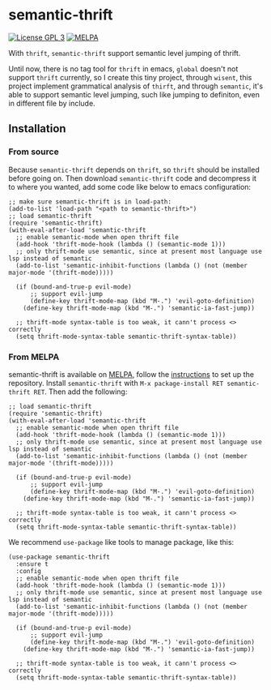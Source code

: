 # semantic-thrift
[![License GPL 3](https://img.shields.io/badge/license-GPL_3-green.svg)](http://www.gnu.org/licenses/gpl-3.0.txt)
[![MELPA](https://melpa.org/packages/semantic-thrift-badge.svg)](https://melpa.org/#/semantic-thrift)

With `thrift`, `semantic-thrift` support semantic level jumping of thrift.

Until now, there is no tag tool for `thrift` in emacs, `global` doesn't not support `thrift` currently, so I create this tiny project, through `wisent`, this project implement grammatical analysis of `thirft`, and through `semantic`, it's able to support semantic level jumping, such like jumping to definiton, even in different file by include.

## Installation
### From source
Because `semantic-thrift` depends on `thrift`, so `thrift` should be installed before going on. Then download `semantic-thrift` code and decompress it to where you wanted, add some code like below to emacs configuration:
```emacs-lisp
;; make sure semantic-thrift is in load-path:
(add-to-list 'load-path "<path to semantic-thrift>")
;; load semantic-thrift
(require 'semantic-thrift)
(with-eval-after-load 'semantic-thrift
  ;; enable semantic-mode when open thrift file
  (add-hook 'thrift-mode-hook (lambda () (semantic-mode 1)))
  ;; only thrift-mode use semantic, since at present most language use lsp instead of semantic
  (add-to-list 'semantic-inhibit-functions (lambda () (not (member major-mode '(thrift-mode)))))

  (if (bound-and-true-p evil-mode)
      ;; support evil-jump
      (define-key thrift-mode-map (kbd "M-.") 'evil-goto-definition)
    (define-key thrift-mode-map (kbd "M-.") 'semantic-ia-fast-jump))

  ;; thrift-mode syntax-table is too weak, it cann't process <> correctly
  (setq thrift-mode-syntax-table semantic-thrift-syntax-table))
```
### From MELPA
semantic-thrift is available on [MELPA](http://melpa.org/#/semantic-thrift), follow the [instructions](https://melpa.org/#/getting-started) to set up the repository.
Install `semantic-thrift` with `M-x package-install RET semantic-thrift RET`.
Then add the following:
```emacs-lisp
;; load semantic-thrift
(require 'semantic-thrift)
(with-eval-after-load 'semantic-thrift
  ;; enable semantic-mode when open thrift file
  (add-hook 'thrift-mode-hook (lambda () (semantic-mode 1)))
  ;; only thrift-mode use semantic, since at present most language use lsp instead of semantic
  (add-to-list 'semantic-inhibit-functions (lambda () (not (member major-mode '(thrift-mode)))))

  (if (bound-and-true-p evil-mode)
      ;; support evil-jump
      (define-key thrift-mode-map (kbd "M-.") 'evil-goto-definition)
    (define-key thrift-mode-map (kbd "M-.") 'semantic-ia-fast-jump))

  ;; thrift-mode syntax-table is too weak, it cann't process <> correctly
  (setq thrift-mode-syntax-table semantic-thrift-syntax-table))
```

We recommend `use-package` like tools to manage package, like this:
```emacs-lisp
(use-package semantic-thrift
  :ensure t
  :config
  ;; enable semantic-mode when open thrift file
  (add-hook 'thrift-mode-hook (lambda () (semantic-mode 1)))
  ;; only thrift-mode use semantic, since at present most language use lsp instead of semantic
  (add-to-list 'semantic-inhibit-functions (lambda () (not (member major-mode '(thrift-mode)))))

  (if (bound-and-true-p evil-mode)
      ;; support evil-jump
      (define-key thrift-mode-map (kbd "M-.") 'evil-goto-definition)
    (define-key thrift-mode-map (kbd "M-.") 'semantic-ia-fast-jump))

  ;; thrift-mode syntax-table is too weak, it cann't process <> correctly
  (setq thrift-mode-syntax-table semantic-thrift-syntax-table))
```
